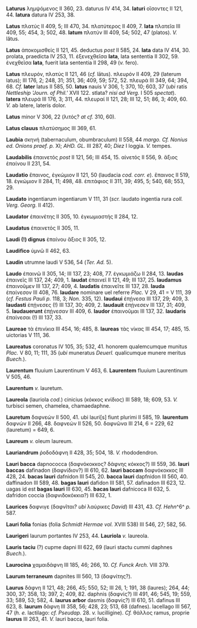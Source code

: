 **Laturus** λημψόμενος II 360, 23. daturus IV 414, 34. **laturi**
οἴσοντες II 121, 44. **latura** datura IV 253, 38.

**Latus** πλατύς II 409, 5; III 470, 34. πλατύτερος II 409, 7. **lata**
πλατεῖα III 409, 55; 454, 3; 502, 48. **latum** πλατύν III 409, 54; 502,
47 (platos). *V.* lătus.

**Latus** ἀποκομισθείς II 121, 45. deductus *post* II 585, 24. **lata**
data IV 414, 30. prolata, praedicta IV 253, 11. ἐξενεχθεῖσα **lata**,
lata sententia II 302, 59. ἐνεχθεῖσα **lata**, fuerit lata sententia II
298, 49 (*v.* fero).

**Latus** πλευρόν, πλατύς II 121, 46 (*cf.* lātus). πλευρόν II 409, 29
(laterum latus); III 176, 2; 248, 31; 351, 36; 409, 59; 572, 52. πλευρά
III 349, 64; 394, 68. *Cf.* **later** latus II 585, 50. **latus** nauis
V 306, 1; 370, 10; 603, 37 (*ubi* ratis *Nettleship 'Journ. of Phil.'*
XVII 122. stlata? *nisi ad Verg.* I 505 *spectat*). **latera** πλευρά
III 176, 3; 311, 44. πλευραί II 121, 28; III 12, 51; 86, 3; 409, 60.
*V.* ab latere, lateris dolor.

**Latus** minor V 306, 22 (λιτός? *at cf.* 310, 60).

**Latus clauus** πλατύσημος III 369, 61.

**Laubia** σκηνή (tabernaculum, obumbraculum) II 558, 44 *margo. Cf.
No­nius ed. Onions praef. p.* XI; *AHD. GL.* III 287, 40; *Diez* I
loggia. *V.* tempes.

**Laudabilis** ἐπαινετός *post* II 121, 56; III 454, 15. αἰνετός II 556,
9. ἄξιος ἐπαίνου II 231, 54.

**Laudatio** ἔπαινος, ἐγκώμιον II 121, 50 (laudacia *cod. corr. e*).
ἔπαινος II 519, 18. ἐγκώμιον II 284, 11; 498, 48. ἐπιτάφιος II 311, 39;
495, 5; 540, 68; 553, 29.

**Laudato** ingentiarum ingentiarum V 111, 31 (*scr.* laudato ingentia
rura *coll. Verg. Georg.* II 412).

**Laudator** ἐπαινέτης II 305, 10. ἐγκωμιαστής II 284, 12.

**Laudatus** ἐπαινετός II 305, 11.

**Laudi (!) dignus** ἐπαίνου ἄξιος II 305, 12.

**Laudifico** ὑμνῶ II 462, 63.

**Laudin** utrumne laudi V 536, 54 (*Ter. Ad.* 5).

**Laudo** ἐπαινῶ II 305, 14; III 137, 23; 408, 77. ἐγκωμιάζω II 284, 13.
**laudas** ἐπαινεῖς III 137, 24; 409, 1. **laudat** ἐπαινεῖ II 121, 49;
III 137, 25. **laudamus** ἐπαινοῦμεν III 137, 27; 409, 4. **laudatis**
ἐπαινεῖτε III 137, 28. **lauda** ἐπαίνεσον III 408, 76. **laudare**
nominare uel referre *Plac.* V 29, 41 = V 111, 39 (*cf. Festus Pauli
p.* 118, 3; *Non.* 335, 12). **laudaui** ἐπῄνεσα III 137, 29; 409, 3.
**laudasti** ἐπᾐνεσες (!) III 137, 30; 409, 2. **laudauit** ἐπῄνεσεν III
137, 31; 409, 5. **laudauerunt** ἐπῄνεσαν III 409, 6. **laudor**
ἐπαινοῦμαι III 137, 32. **laudaris** ἐπαίνεσαι (!) III 137, 33.

**Laureae** τὰ ἐπινίκια III 454, 16; 485, 8. **laureas** τὰς νίκας III
454, 17; 485, 15. uictorias V 111, 36.

**Laureatus** coronatus IV 105, 35; 532, 41. honorem qualemcumque
munitus *Plac.* V 80, 11; 111, 35 (*ubi* muneratus *Deuerl.* qualicumque
munere meritus *Buech.*).

**Laurentum** fluuium Laurentinum V 463, 6. **Laurentem** fluuium
Laurentinum V 505, 46.

**Laurentum** *v.* lauretum.

**Laureola** (lauriola *cod.*) cinicius (κόκκος κνίδιος) III 589, 18;
609, 53. *V.* turbisci semen, chamelea, chamaedaphne.

**Lauretum** δαφνεών II 500, 41. ubi lauri[s] fiunt plurimi II 585,
19. **laurentum** δαφνών II 266, 48. δαφνεών II 526, 50. δαφνῶνα III
214, 6 = 229, 62 (lauretum) = 649, 6.

**Laureum** *v.* oleum laureum.

**Lauriandrum** ῥοδοδάφνη II 428, 35; 504, 18. *V.* rhododendron.

**Lauri bacca** dapnococca (δαφνόκοκκος? δάφνης κόκκος?) III 559, 36.
**lauri baccas** dafinadon (δαφνίδιον?) III 610, 62. **lauri baccam**
δαφνόκοκκος III 428, 24. **bacas lauri** dafnidon III 545, 20. **bacca
lauri** dapfnidon III 560, 40. daffinadon III 589, 48. **bagas lauri**
dafidon III 581, 57. dafinadon III 623, 12. uagas id est **bagas lauri**
III 630, 45. **bacas lauri** dafnicoca III 632, 5. dafridon coccia
(δαφνιδοκόκκια?) III 632, 1.

**Laurices** δαφνιγε (δαφνῖται? *ubi* λαύρικες *David*) III 431, 43.
*Cf. Hehn*^6^ *p.* 587.

**Lauri folia** fonias (folia *Schmidt Hermae vol.* XVIII 538) III 546,
27; 582, 56.

**Laurigeri** laurum portantes IV 253, 44. **Lauriola** *v.* laureola.

**Lauris taciu** (?) cupme dapni III 622, 69 (lauri stactu cummi daphnes
*Buech.*).

**Laurocina** χαμαιδάφνη III 185, 46; 266, 10. *Cf. Funck Arch.* VIII
379.

**Laurum terraneum** dapnites III 560, 13 (δαφνίτης?).

**Laurus** δάφνη II 121, 48; 266, 45; 550, 52; III 26, 1; 191, 38
(laures); 264, 44; 300, 37; 358, 13; 397, 2; 409, 82. daphnis (δαφνίς?)
III 491, 46; 545, 19; 559, 33; 589, 53; 582, 4. **laurus arbor** dasmis
(δαφνίς?) III 610, 51. dafinus III 623, 8. **laurum** δάφνη III 358, 56;
428, 23; 513, 68 (dafnes). lacellago III 567, 47 (*h. e.* lactilago:
*cf. Pseudap.* 28. *v.* lucilligine). *Cf.* θάλλος ramus, proprie
**laurus** III 263, 41. *V.* lauri bacca, lauri folia.
